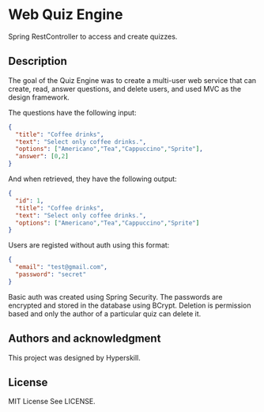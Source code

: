 # Web Quiz Engine
Spring RestController to access and create quizzes.

## Description
The goal of the Quiz Engine was to create a multi-user web service that can create, read, answer questions, and delete users, and used MVC as the design framework.

The questions have the following input:

```json
{
  "title": "Coffee drinks",
  "text": "Select only coffee drinks.",
  "options": ["Americano","Tea","Cappuccino","Sprite"],
  "answer": [0,2]
}
```

And when retrieved, they have the following output:

```json
{
  "id": 1,
  "title": "Coffee drinks",
  "text": "Select only coffee drinks.",
  "options": ["Americano","Tea","Cappuccino","Sprite"]
}
```

Users are registed without auth using this format:

```json
{
  "email": "test@gmail.com",
  "password": "secret"
}
```

Basic auth was created using Spring Security.  The passwords are encrypted and stored in the database using BCrypt.
Deletion is permission based and only the author of a particular quiz can delete it.


## Authors and acknowledgment

This project was designed by Hyperskill.

## License

MIT License  See LICENSE.
